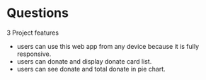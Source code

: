 # Questions

3 Project features

- users can use this web app from any device because it is fully responsive.
- users can donate and display donate card list.
- users can see  donate and total donate in pie chart.